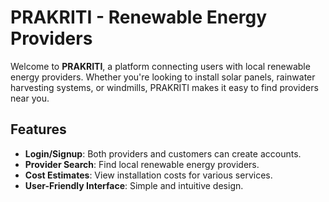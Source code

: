 # PRAKRITI - Renewable Energy Providers

Welcome to **PRAKRITI**, a platform connecting users with local renewable energy providers. Whether you're looking to install solar panels, rainwater harvesting systems, or windmills, PRAKRITI makes it easy to find providers near you.

## Features
- **Login/Signup**: Both providers and customers can create accounts.
- **Provider Search**: Find local renewable energy providers.
- **Cost Estimates**: View installation costs for various services.
- **User-Friendly Interface**: Simple and intuitive design.

